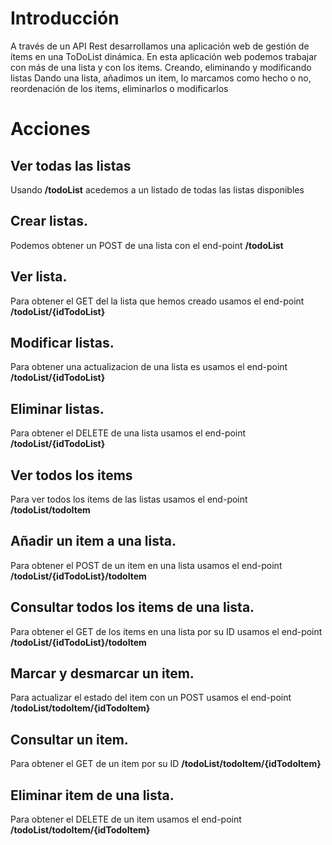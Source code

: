 # Introducción
A través de un API Rest desarrollamos una aplicación web de gestión de ítems en una ToDoList dinámica.
En esta aplicación web podemos trabajar con más de una lista y con los items.
Creando, eliminando y modificando listas
Dando una lista, añadimos un item, lo marcamos como hecho o no, reordenación de los items, eliminarlos o modificarlos

# Acciones
## Ver todas las listas
Usando **/todoList** acedemos a un listado de todas las listas disponibles


## Crear listas.
Podemos obtener un POST de una lista con el end-point **/todoList**

## Ver lista.
Para obtener el GET del la lista que hemos creado usamos el end-point **/todoList/{idTodoList}**

## Modificar listas.
Para obtener una actualizacion de una lista es usamos el end-point **/todoList/{idTodoList}**

## Eliminar listas.
Para obtener el DELETE de una lista usamos el end-point **/todoList/{idTodoList}**


## Ver todos los items
Para ver todos los items de las listas usamos el end-point **/todoList/todoItem**

## Añadir un item a una lista.
Para obtener el POST de un item en una lista usamos el end-point **/todoList/{idTodoList}/todoItem**

## Consultar todos los items de una lista.
Para obtener el GET de los items en una lista por su ID usamos el end-point **/todoList/{idTodoList}/todoItem**

## Marcar y desmarcar un item.
Para actualizar el estado del item con un POST usamos el end-point **/todoList/todoItem/{idTodoItem}**

## Consultar un item.
Para obtener el GET de un item por su ID **/todoList/todoItem/{idTodoItem}**

## Eliminar item de una lista.
Para obtener el DELETE de un item usamos el end-point **/todoList/todoItem/{idTodoItem}**
